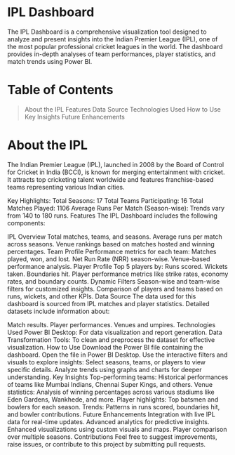 # IPL Dashboard
The IPL Dashboard is a comprehensive visualization tool designed to analyze and present insights into the Indian Premier League (IPL), one of the most popular professional cricket leagues in the world. The dashboard provides in-depth analyses of team performances, player statistics, and match trends using Power BI.

# Table of Contents
> About the IPL
> Features
> Data Source
> Technologies Used
> How to Use
> Key Insights
> Future Enhancements
# About the IPL
The Indian Premier League (IPL), launched in 2008 by the Board of Control for Cricket in India (BCCI), is known for merging entertainment with cricket. It attracts top cricketing talent worldwide and features franchise-based teams representing various Indian cities.

Key Highlights:
Total Seasons: 17
Total Teams Participating: 16
Total Matches Played: 1106
Average Runs Per Match (Season-wise): Trends vary from 140 to 180 runs.
Features
The IPL Dashboard includes the following components:

IPL Overview
Total matches, teams, and seasons.
Average runs per match across seasons.
Venue rankings based on matches hosted and winning percentages.
Team Profile
Performance metrics for each team:
Matches played, won, and lost.
Net Run Rate (NRR) season-wise.
Venue-based performance analysis.
Player Profile
Top 5 players by:
Runs scored.
Wickets taken.
Boundaries hit.
Player performance metrics like strike rates, economy rates, and boundary counts.
Dynamic Filters
Season-wise and team-wise filters for customized insights.
Comparison of players and teams based on runs, wickets, and other KPIs.
Data Source
The data used for this dashboard is sourced from IPL matches and player statistics. Detailed datasets include information about:

Match results.
Player performances.
Venues and umpires.
Technologies Used
Power BI Desktop: For data visualization and report generation.
Data Transformation Tools: To clean and preprocess the dataset for effective visualization.
How to Use
Download the Power BI file containing the dashboard.
Open the file in Power BI Desktop.
Use the interactive filters and visuals to explore insights:
Select seasons, teams, or players to view specific details.
Analyze trends using graphs and charts for deeper understanding.
Key Insights
Top-performing teams: Historical performances of teams like Mumbai Indians, Chennai Super Kings, and others.
Venue statistics: Analysis of winning percentages across various stadiums like Eden Gardens, Wankhede, and more.
Player highlights: Top batsmen and bowlers for each season.
Trends: Patterns in runs scored, boundaries hit, and bowler contributions.
Future Enhancements
Integration with live IPL data for real-time updates.
Advanced analytics for predictive insights.
Enhanced visualizations using custom visuals and maps.
Player comparison over multiple seasons.
Contributions
Feel free to suggest improvements, raise issues, or contribute to this project by submitting pull requests.


